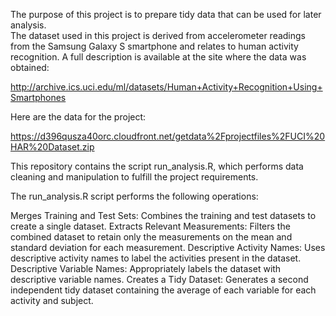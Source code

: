 The purpose of this project is to prepare tidy data that can be used for later analysis.  
The dataset used in this project is derived from accelerometer readings from the Samsung Galaxy S smartphone and relates to human activity recognition.
A full description is available at the site where the data was obtained:

http://archive.ics.uci.edu/ml/datasets/Human+Activity+Recognition+Using+Smartphones
 

Here are the data for the project:

 
https://d396qusza40orc.cloudfront.net/getdata%2Fprojectfiles%2FUCI%20HAR%20Dataset.zip
  
This repository contains the script run_analysis.R, which performs data cleaning and manipulation to fulfill the project requirements.

The run_analysis.R script performs the following operations:

Merges Training and Test Sets: Combines the training and test datasets to create a single dataset.
Extracts Relevant Measurements: Filters the combined dataset to retain only the measurements on the mean and standard deviation for each measurement.
Descriptive Activity Names: Uses descriptive activity names to label the activities present in the dataset.
Descriptive Variable Names: Appropriately labels the dataset with descriptive variable names.
Creates a Tidy Dataset: Generates a second independent tidy dataset containing the average of each variable for each activity and subject.
